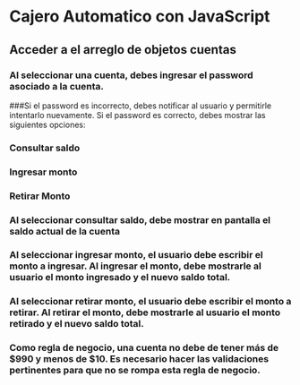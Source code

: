 # Cajero Automatico con JavaScript
## Acceder a el arreglo de objetos cuentas
###  Al seleccionar una cuenta, debes ingresar el password asociado a la cuenta.
###Si el password es incorrecto, debes notificar al usuario y permitirle intentarlo nuevamente. Si el password es correcto, debes mostrar las siguientes opciones:

### Consultar saldo
### Ingresar monto
### Retirar Monto

### <p>Al seleccionar consultar saldo, debe mostrar en pantalla el saldo actual de la cuenta</p>
### Al seleccionar ingresar monto, el usuario debe escribir el monto a ingresar. Al ingresar el monto, debe mostrarle al usuario el monto ingresado y el nuevo saldo total.
### Al seleccionar retirar monto, el usuario debe escribir el monto a retirar. Al retirar el monto, debe mostrarle al usuario el monto retirado y el nuevo saldo total.
### Como regla de negocio, una cuenta no debe de tener más de $990 y menos de $10. Es necesario hacer las validaciones pertinentes para que no se rompa esta regla de negocio.
